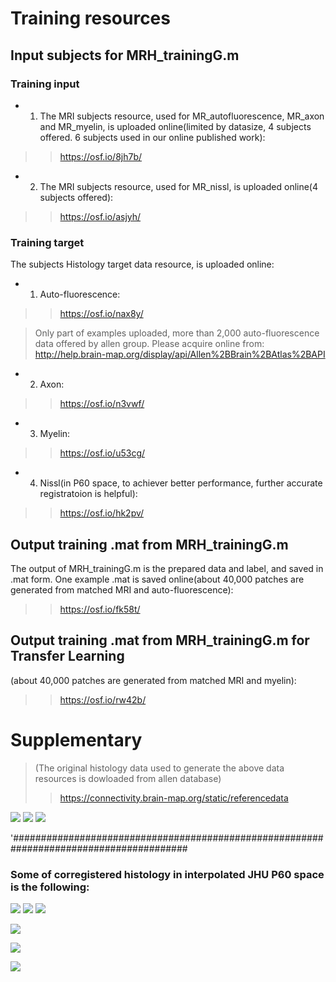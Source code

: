 # Training resources


## Input subjects for MRH_trainingG.m
### Training input
- 1. The MRI subjects resource, used for MR_autofluorescence, MR_axon and MR_myelin, is uploaded online(limited by datasize, 4 subjects offered. 6 subjects used in our online published work):

>> https://osf.io/8jh7b/
- 2. The MRI subjects resource, used for MR_nissl, is uploaded online(4 subjects offered):

>> https://osf.io/asjyh/

### Training target
The subjects Histology target data resource, is uploaded online:
- 1. Auto-fluorescence:

>> https://osf.io/nax8y/

> Only part of examples uploaded, more than 2,000 auto-fluorescence data offered by allen group. Please acquire online from: http://help.brain-map.org/display/api/Allen%2BBrain%2BAtlas%2BAPI

- 2. Axon:

>> https://osf.io/n3vwf/


- 3. Myelin:

>> https://osf.io/u53cg/

- 4. Nissl(in P60 space, to achiever better performance, further accurate registratoion is helpful):

>> https://osf.io/hk2pv/


## Output training .mat from MRH_trainingG.m
The output of MRH_trainingG.m is the prepared data and label, and saved in .mat form. 
One example .mat is saved online(about 40,000 patches are generated from matched MRI and auto-fluorescence):

>> https://osf.io/fk58t/

## Output training .mat from MRH_trainingG.m for Transfer Learning

(about 40,000 patches are generated from matched MRI and myelin):

>> https://osf.io/rw42b/



# Supplementary 


> (The original histology data used to generate the above data resources is dowloaded from allen database)
>> https://connectivity.brain-map.org/static/referencedata

![](https://github.com/liangzifei/MRH_net_submit/blob/main/image/100140665_130.jpg)
![](https://github.com/liangzifei/MRH_net_submit/blob/main/image/100142290_133.jpg)
![](https://github.com/liangzifei/MRH_net_submit/blob/main/image/100142355_131.jpg)

'########################################################################################
### Some of corregistered histology in interpolated JHU P60 space is the following:
> 
![](https://github.com/liangzifei/MRH_net_submit/blob/main/image/nissl2P60_132.jpg)
![](https://github.com/liangzifei/MRH_net_submit/blob/main/image/Resized56times_Allen132.jpg)
![](https://github.com/liangzifei/MRH_net_submit/blob/main/image/Resized_cropedFA132.jpg)

![](https://github.com/liangzifei/MRH_net_submit/blob/main/image/Resized_cropedFA141.jpg)

![](https://github.com/liangzifei/MRH_net_submit/blob/main/image/Resized_cropedAllen141.jpg)

![](https://github.com/liangzifei/MRH_net_submit/blob/main/image/nissl2P60_141.jpg)
